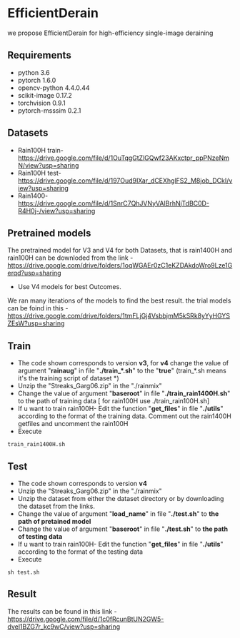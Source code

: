 # EfficientDerain
we propose EfficientDerain for high-efficiency single-image deraining



## Requirements

- python 3.6
- pytorch 1.6.0
- opencv-python 4.4.0.44
- scikit-image 0.17.2
- torchvision 0.9.1
- pytorch-msssim 0.2.1

## Datasets
- Rain100H train- https://drive.google.com/file/d/1OuTqgGtZlGQwf23AKxctpr_ppPNzeNmN/view?usp=sharing 
- Rain100H test- https://drive.google.com/file/d/197Oud9IXar_dCEXhglFS2_M8job_DCkI/view?usp=sharing  
- Rain1400- https://drive.google.com/file/d/1SnrC7QhJVNyVAlBrhNjTdBC0D-R4H0j-/view?usp=sharing 

## Pretrained models
The pretrained model for V3 and V4 for both Datasets, that is rain1400H and rain100H can be downloded from the link - https://drive.google.com/drive/folders/1oqWGAEr0zC1eKZDAkdoWro9Lze1Gerqd?usp=sharing 
- Use V4 models for best Outcomes.

We ran many iterations of the models to find the best result. the trial models can be foind in this - https://drive.google.com/drive/folders/1tmFLjGj4VsbbjmM5kSRk8yYyHGYSZEsW?usp=sharing 

## Train

- The code shown corresponds to version **v3**, for **v4** change the value of argument "**rainaug**" in file "**./train_*.sh**" to the "**true**" (train_*.sh means it's the training script of dataset *) 
- Unzip the "Streaks_Garg06.zip" in the "./rainmix"
- Change the value of argument "**baseroot**" in file "**./train_rain1400H.sh**" to the path of training data [ for rain100H use ./train_rain100H.sh]
- If u want to train rain100H- Edit the function "**get_files**" in file "**./utils**" according to the format of the training data. Comment out the rain1400H getfiles and uncomment the rain100H
- Execute

```
train_rain1400H.sh
```

## Test

- The code shown corresponds to version **v4**
- Unzip the "Streaks_Garg06.zip" in the "./rainmix"
- Unzip the dataset from either the dataset directory or by downloading the dataset from the links.
- Change the value of argument "**load_name**" in file "**./test.sh**" to **the path of pretained model**
- Change the value of argument "**baseroot**" in file "**./test.sh**" to **the path of testing data**
- If u want to train rain100H- Edit the function "**get_files**" in file "**./utils**" according to the format of the testing data
- Execute

```
sh test.sh
```

## Result
The results can be found in this link - https://drive.google.com/file/d/1c0fRcunBtUN2GW5-dvel1BZG7r_kc9wC/view?usp=sharing 

